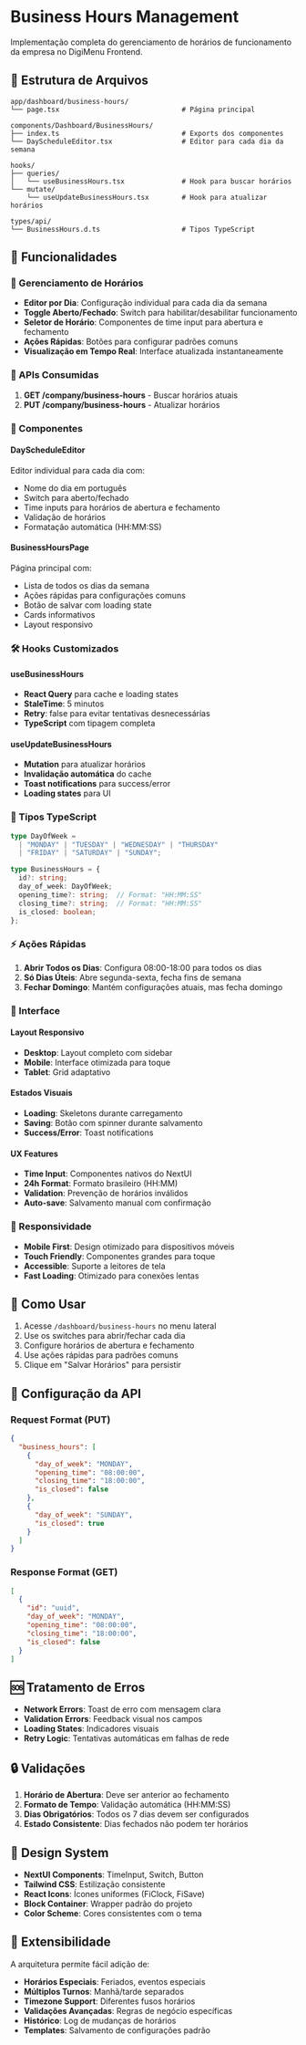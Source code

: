 # Business Hours Management

Implementação completa do gerenciamento de horários de funcionamento da empresa no DigiMenu Frontend.

## 📁 Estrutura de Arquivos

```
app/dashboard/business-hours/
└── page.tsx                              # Página principal

components/Dashboard/BusinessHours/
├── index.ts                              # Exports dos componentes
└── DayScheduleEditor.tsx                 # Editor para cada dia da semana

hooks/
├── queries/
│   └── useBusinessHours.tsx              # Hook para buscar horários
└── mutate/
    └── useUpdateBusinessHours.tsx        # Hook para atualizar horários

types/api/
└── BusinessHours.d.ts                    # Tipos TypeScript
```

## 🚀 Funcionalidades

### 📅 Gerenciamento de Horários
- **Editor por Dia**: Configuração individual para cada dia da semana
- **Toggle Aberto/Fechado**: Switch para habilitar/desabilitar funcionamento
- **Seletor de Horário**: Componentes de time input para abertura e fechamento
- **Ações Rápidas**: Botões para configurar padrões comuns
- **Visualização em Tempo Real**: Interface atualizada instantaneamente

### 🔄 APIs Consumidas
1. **GET /company/business-hours** - Buscar horários atuais
2. **PUT /company/business-hours** - Atualizar horários

### 🎨 Componentes

#### DayScheduleEditor
Editor individual para cada dia com:
- Nome do dia em português
- Switch para aberto/fechado
- Time inputs para horários de abertura e fechamento
- Validação de horários
- Formatação automática (HH:MM:SS)

#### BusinessHoursPage
Página principal com:
- Lista de todos os dias da semana
- Ações rápidas para configurações comuns
- Botão de salvar com loading state
- Cards informativos
- Layout responsivo

### 🛠️ Hooks Customizados

#### useBusinessHours
- **React Query** para cache e loading states
- **StaleTime**: 5 minutos
- **Retry**: false para evitar tentativas desnecessárias
- **TypeScript** com tipagem completa

#### useUpdateBusinessHours
- **Mutation** para atualizar horários
- **Invalidação automática** do cache
- **Toast notifications** para success/error
- **Loading states** para UI

### 🎯 Tipos TypeScript

```typescript
type DayOfWeek = 
  | "MONDAY" | "TUESDAY" | "WEDNESDAY" | "THURSDAY" 
  | "FRIDAY" | "SATURDAY" | "SUNDAY";

type BusinessHours = {
  id?: string;
  day_of_week: DayOfWeek;
  opening_time?: string;  // Format: "HH:MM:SS"
  closing_time?: string;  // Format: "HH:MM:SS"
  is_closed: boolean;
};
```

### ⚡ Ações Rápidas

1. **Abrir Todos os Dias**: Configura 08:00-18:00 para todos os dias
2. **Só Dias Úteis**: Abre segunda-sexta, fecha fins de semana
3. **Fechar Domingo**: Mantém configurações atuais, mas fecha domingo

### 🎨 Interface

#### Layout Responsivo
- **Desktop**: Layout completo com sidebar
- **Mobile**: Interface otimizada para toque
- **Tablet**: Grid adaptativo

#### Estados Visuais
- **Loading**: Skeletons durante carregamento
- **Saving**: Botão com spinner durante salvamento
- **Success/Error**: Toast notifications

#### UX Features
- **Time Input**: Componentes nativos do NextUI
- **24h Format**: Formato brasileiro (HH:MM)
- **Validation**: Prevenção de horários inválidos
- **Auto-save**: Salvamento manual com confirmação

### 📱 Responsividade

- **Mobile First**: Design otimizado para dispositivos móveis
- **Touch Friendly**: Componentes grandes para toque
- **Accessible**: Suporte a leitores de tela
- **Fast Loading**: Otimizado para conexões lentas

## 🚀 Como Usar

1. Acesse `/dashboard/business-hours` no menu lateral
2. Use os switches para abrir/fechar cada dia
3. Configure horários de abertura e fechamento
4. Use ações rápidas para padrões comuns
5. Clique em "Salvar Horários" para persistir

## 🔧 Configuração da API

### Request Format (PUT)
```json
{
  "business_hours": [
    {
      "day_of_week": "MONDAY",
      "opening_time": "08:00:00",
      "closing_time": "18:00:00",
      "is_closed": false
    },
    {
      "day_of_week": "SUNDAY", 
      "is_closed": true
    }
  ]
}
```

### Response Format (GET)
```json
[
  {
    "id": "uuid",
    "day_of_week": "MONDAY",
    "opening_time": "08:00:00",
    "closing_time": "18:00:00",
    "is_closed": false
  }
]
```

## 🆘 Tratamento de Erros

- **Network Errors**: Toast de erro com mensagem clara
- **Validation Errors**: Feedback visual nos campos
- **Loading States**: Indicadores visuais
- **Retry Logic**: Tentativas automáticas em falhas de rede

## 🔒 Validações

1. **Horário de Abertura**: Deve ser anterior ao fechamento
2. **Formato de Tempo**: Validação automática (HH:MM:SS)
3. **Dias Obrigatórios**: Todos os 7 dias devem ser configurados
4. **Estado Consistente**: Dias fechados não podem ter horários

## 🎨 Design System

- **NextUI Components**: TimeInput, Switch, Button
- **Tailwind CSS**: Estilização consistente
- **React Icons**: Ícones uniformes (FiClock, FiSave)
- **Block Container**: Wrapper padrão do projeto
- **Color Scheme**: Cores consistentes com o tema

## 🔧 Extensibilidade

A arquitetura permite fácil adição de:
- **Horários Especiais**: Feriados, eventos especiais
- **Múltiplos Turnos**: Manhã/tarde separados
- **Timezone Support**: Diferentes fusos horários
- **Validações Avançadas**: Regras de negócio específicas
- **Histórico**: Log de mudanças de horários
- **Templates**: Salvamento de configurações padrão
